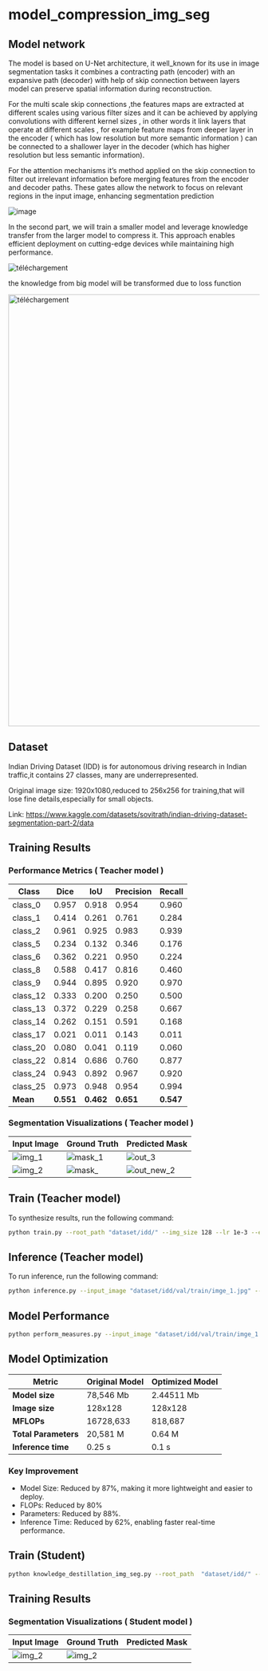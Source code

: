 # model_compression_img_seg

## Model network

The model is based on U-Net architecture, it well_known for its use in image segmentation tasks it combines a contracting path (encoder) with an expansive path (decoder) with help of skip
connection between layers model can preserve spatial information during reconstruction.

For the multi scale skip connections ,the features maps are extracted at different scales using
various filter sizes and it can be achieved by applying convolutions with different kernel sizes ,
in other words it link layers that operate at different scales , for example feature maps from
deeper layer in the encoder ( which has low resolution but more semantic information ) can be
connected to a shallower layer in the decoder (which has higher resolution but less semantic
information).

For the attention mechanisms it’s method applied on the skip connection to filter out irrelevant
information before merging features from the encoder and decoder paths. These gates allow the
network to focus on relevant regions in the input image, enhancing segmentation prediction


![image](https://github.com/user-attachments/assets/0b764940-3a63-4515-a9fa-e15b3963a79d)

In the second part, we will train a smaller model and leverage knowledge transfer from the larger model to compress it. This approach enables efficient deployment on cutting-edge devices while maintaining high performance.


![téléchargement](https://github.com/user-attachments/assets/3bc0ba10-4954-4807-bb16-ed1940cc47ed)

the knowledge from big model will be transformed due to loss function 

<img width="866" alt="téléchargement" src="https://github.com/user-attachments/assets/9ca2e168-505c-4123-9a13-3f1104306086" />


## Dataset

Indian Driving Dataset (IDD) is for autonomous driving research in Indian traffic,it contains 27 classes, many are underrepresented.

Original image size: 1920x1080,reduced to 256x256 for training,that will lose fine details,especially for small objects.

Link: https://www.kaggle.com/datasets/sovitrath/indian-driving-dataset-segmentation-part-2/data


## Training Results

### Performance Metrics ( Teacher model ) 

| Class   | Dice  | IoU  | Precision | Recall |
|---------|-------|------|-----------|--------|
| class_0  | 0.957  | 0.918 | 0.954 | 0.960  |
| class_1  | 0.414  | 0.261 | 0.761 | 0.284  |
| class_2  | 0.961  | 0.925 | 0.983 | 0.939  |
| class_5  | 0.234  | 0.132 | 0.346 | 0.176  |
| class_6  | 0.362  | 0.221 | 0.950 | 0.224  |
| class_8  | 0.588  | 0.417 | 0.816 | 0.460  |
| class_9  | 0.944  | 0.895 | 0.920 | 0.970  |
| class_12 | 0.333  | 0.200 | 0.250 | 0.500  |
| class_13 | 0.372  | 0.229 | 0.258 | 0.667  |
| class_14 | 0.262  | 0.151 | 0.591 | 0.168  |
| class_17 | 0.021  | 0.011 | 0.143 | 0.011  |
| class_20 | 0.080  | 0.041 | 0.119 | 0.060  |
| class_22 | 0.814  | 0.686 | 0.760 | 0.877  |
| class_24 | 0.943  | 0.892 | 0.967 | 0.920  |
| class_25 | 0.973  | 0.948 | 0.954 | 0.994  |
| **Mean** | **0.551** | **0.462** | **0.651** | **0.547** |

### Segmentation Visualizations ( Teacher model ) 

| Input Image          | Ground Truth         | Predicted Mask       |
|----------------------|----------------------|----------------------|
| ![img_1](https://github.com/user-attachments/assets/4b9540b1-f2ea-4f32-842f-57c9c703caa4)| ![mask_1](https://github.com/user-attachments/assets/618f420d-7da0-44ce-aca2-83dc1845307e)| ![out_3](https://github.com/user-attachments/assets/c5f15d0e-9e6b-49a8-935a-3aa4a44fe225)|
| ![img_2](https://github.com/user-attachments/assets/e60c262a-d2e1-4487-bd0d-dc3afd830a2d)| ![mask_](https://github.com/user-attachments/assets/c0281f77-6e5a-4730-bfe1-c7674f2f4e6d)| ![out_new_2](https://github.com/user-attachments/assets/0bd1648d-9da2-496f-b96b-06df90a4fd8e)|

## Train (Teacher model)

To synthesize results, run the following command:
```bash
python train.py --root_path "dataset/idd/" --img_size 128 --lr 1e-3 --epochs 150 --batch 8
```
## Inference (Teacher model)

To run inference, run the following command:
```bash
python inference.py --input_image "dataset/idd/val/train/imge_1.jpg" --output_name output_img.jpg --model outputs/best_model.pth --image_size 150
```

## Model Performance 
```bash
python perform_measures.py --input_image "dataset/idd/val/train/imge_1.jpg" --true_label "dataset/labels/val/mask_0.png"  --model outputs/best_model.pth --image_size 128
```

## Model Optimization

| Metric             | Original Model | Optimized Model |
|--------------------|----------------|-----------------|
| **Model size**      | 78,546 Mb      | 2.44511 Mb      |
| **Image size**      | 128x128        | 128x128         |
| **MFLOPs**          | 16728,633      | 818,687         |
| **Total Parameters**| 20,581 M       | 0.64 M          |
| **Inference time**  | 0.25 s         | 0.1 s          |

### Key Improvement 

- Model Size: Reduced by 87%, making it more lightweight and easier to deploy.
- FLOPs: Reduced by 80%
- Parameters: Reduced by 88%.
- Inference Time: Reduced by 62%, enabling faster real-time performance.

## Train (Student)
```bash
python knowledge_destillation_img_seg.py --root_path  "dataset/idd/" --img_size 128 --lr 1e-3  --teacher_model "checkpoint_teacher.pt"  --student_model "checkpoint_student.pt"
```
## Training Results
### Segmentation Visualizations ( Student model ) 

| Input Image          | Ground Truth         | Predicted Mask       |
|----------------------|----------------------|----------------------|
|![img_2](https://github.com/user-attachments/assets/23f5f3b8-8c98-4d0d-9b4c-9aa4359f161a)|![img_2](https://github.com/user-attachments/assets/380847a7-f97f-4529-b5f1-d6d683ead677)||

